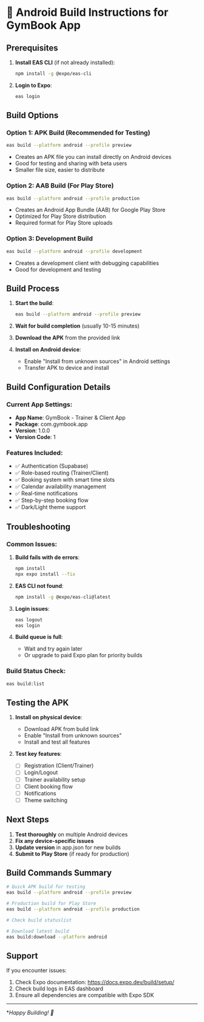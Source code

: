 # 🚀 Android Build Instructions for GymBook App

## Prerequisites

1. **Install EAS CLI** (if not already installed):
   ```bash
   npm install -g @expo/eas-cli
   ```

2. **Login to Expo**:
   ```bash
   eas login
   ```

## Build Options

### Option 1: APK Build (Recommended for Testing)
```bash
eas build --platform android --profile preview
```
- Creates an APK file you can install directly on Android devices
- Good for testing and sharing with beta users
- Smaller file size, easier to distribute

### Option 2: AAB Build (For Play Store)
```bash
eas build --platform android --profile production
```
- Creates an Android App Bundle (AAB) for Google Play Store
- Optimized for Play Store distribution
- Required format for Play Store uploads

### Option 3: Development Build
```bash
eas build --platform android --profile development
```
- Creates a development client with debugging capabilities
- Good for development and testing

## Build Process

1. **Start the build**:
   ```bash
   eas build --platform android --profile preview
   ```

2. **Wait for build completion** (usually 10-15 minutes)

3. **Download the APK** from the provided link

4. **Install on Android device**:
   - Enable "Install from unknown sources" in Android settings
   - Transfer APK to device and install

## Build Configuration Details

### Current App Settings:
- **App Name**: GymBook - Trainer & Client App
- **Package**: com.gymbook.app
- **Version**: 1.0.0
- **Version Code**: 1

### Features Included:
- ✅ Authentication (Supabase)
- ✅ Role-based routing (Trainer/Client)
- ✅ Booking system with smart time slots
- ✅ Calendar availability management
- ✅ Real-time notifications
- ✅ Step-by-step booking flow
- ✅ Dark/Light theme support

## Troubleshooting

### Common Issues:

1. **Build fails with de errors**:
   ```bash
   npm install
   npx expo install --fix
   ```

2. **EAS CLI not found**:
   ```bash
   npm install -g @expo/eas-cli@latest
   ```

3. **Login issues**:
   ```bash
   eas logout
   eas login
   ```

4. **Build queue is full**:
   - Wait and try again later
   - Or upgrade to paid Expo plan for priority builds

### Build Status Check:
```bash
eas build:list
```

## Testing the APK

1. **Install on physical device**:
   - Download APK from build link
   - Enable "Install from unknown sources"
   - Install and test all features

2. **Test key features**:
   - [ ] Registration (Client/Trainer)
   - [ ] Login/Logout
   - [ ] Trainer availability setup
   - [ ] Client booking flow
   - [ ] Notifications
   - [ ] Theme switching

## Next Steps

1. **Test thoroughly** on multiple Android devices
2. **Fix any device-specific issues**
3. **Update version** in app.json for new builds
4. **Submit to Play Store** (if ready for production)

## Build Commands Summary

```bash
# Quick APK build for testing
eas build --platform android --profile preview

# Production build for Play Store
eas build --platform android --profile production

# Check build statuslist

# Download latest build
eas build:download --platform android
```

## Support

If you encounter issues:
1. Check Expo documentation: https://docs.expo.dev/build/setup/
2. Check build logs in EAS dashboard
3. Ensure all dependencies are compatible with Expo SDK

---

**Happy Building! 🎉*